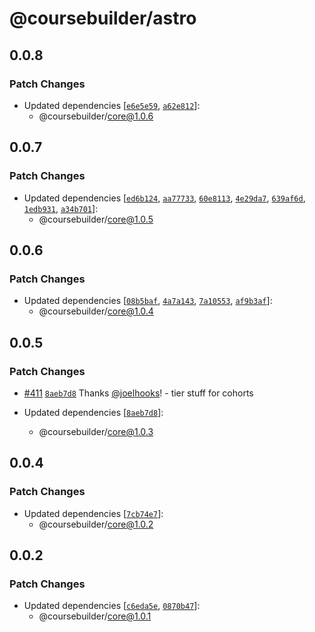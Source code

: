 # @coursebuilder/astro

## 0.0.8

### Patch Changes

- Updated dependencies [[`e6e5e59`](https://github.com/badass-courses/course-builder/commit/e6e5e5924fa540e6f4d88dec408a68c7e50725a9), [`a62e812`](https://github.com/badass-courses/course-builder/commit/a62e812c365c6060acce6914a2bf8019bcff5a4f)]:
  - @coursebuilder/core@1.0.6

## 0.0.7

### Patch Changes

- Updated dependencies [[`ed6b124`](https://github.com/badass-courses/course-builder/commit/ed6b1246b35b40f30cdf27b5507407c26d310424), [`aa77733`](https://github.com/badass-courses/course-builder/commit/aa77733d0965710f849be83cffe7374ad3e1edf3), [`60e8113`](https://github.com/badass-courses/course-builder/commit/60e811310faab346e385669c9a4ef5a25849ce07), [`4e29da7`](https://github.com/badass-courses/course-builder/commit/4e29da74a433635089bb2796abbe1339fd8f4dbd), [`639af6d`](https://github.com/badass-courses/course-builder/commit/639af6d499410198e322df38a74b4fa8ec8310df), [`1edb931`](https://github.com/badass-courses/course-builder/commit/1edb9318a1af4869e1685606bf4dae9da5dfb031), [`a34b701`](https://github.com/badass-courses/course-builder/commit/a34b701f70d9ba66d7c291f51db8e63ff81c660a)]:
  - @coursebuilder/core@1.0.5

## 0.0.6

### Patch Changes

- Updated dependencies [[`08b5baf`](https://github.com/badass-courses/course-builder/commit/08b5baf69d334a360db177154e347122be4e6ad1), [`4a7a143`](https://github.com/badass-courses/course-builder/commit/4a7a1432b5b3c97d730115178d2c3938e15cb7ab), [`7a10553`](https://github.com/badass-courses/course-builder/commit/7a105531deaca25b27108ee4308d97900dc154e2), [`af9b3af`](https://github.com/badass-courses/course-builder/commit/af9b3af0b42f3248dc442a089616005eeaef8ecc)]:
  - @coursebuilder/core@1.0.4

## 0.0.5

### Patch Changes

- [#411](https://github.com/badass-courses/course-builder/pull/411) [`8aeb7d8`](https://github.com/badass-courses/course-builder/commit/8aeb7d8cd2dca32189a23aa4c61df29cf95fa5af) Thanks [@joelhooks](https://github.com/joelhooks)! - tier stuff for cohorts

- Updated dependencies [[`8aeb7d8`](https://github.com/badass-courses/course-builder/commit/8aeb7d8cd2dca32189a23aa4c61df29cf95fa5af)]:
  - @coursebuilder/core@1.0.3

## 0.0.4

### Patch Changes

- Updated dependencies [[`7cb74e7`](https://github.com/badass-courses/course-builder/commit/7cb74e7fcdd558d6687c1e7c22bb902af474bb73)]:
  - @coursebuilder/core@1.0.2

## 0.0.2

### Patch Changes

- Updated dependencies [[`c6eda5e`](https://github.com/badass-courses/course-builder/commit/c6eda5e2fd9159146c8bb35620dee96e0f45395d), [`0870b47`](https://github.com/badass-courses/course-builder/commit/0870b47402a95ccf7fdc216b10f3f0cd5c998b2d)]:
  - @coursebuilder/core@1.0.1
